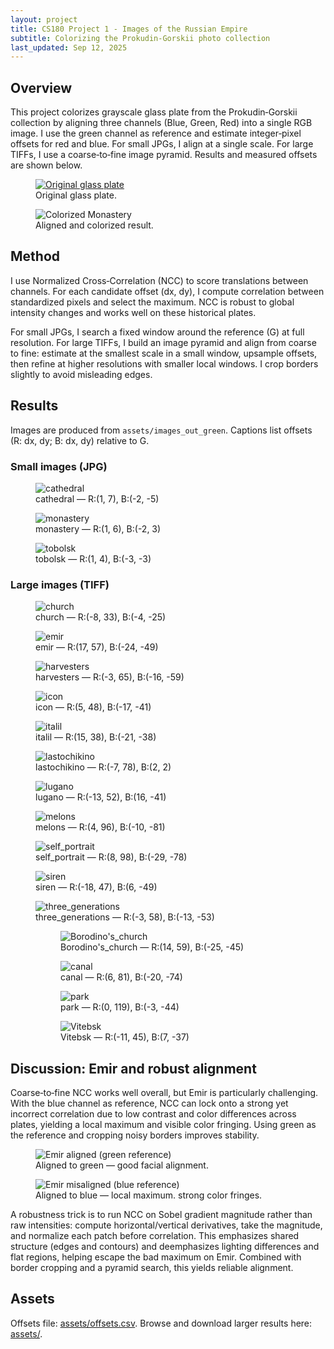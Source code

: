 ```yaml
---
layout: project
title: CS180 Project 1 - Images of the Russian Empire
subtitle: Colorizing the Prokudin-Gorskii photo collection
last_updated: Sep 12, 2025
---
```


<section id="overview">
  <h2 id="overview">Overview</h2>
  <p>
    This project colorizes grayscale glass plate from the Prokudin‑Gorskii collection by aligning three channels
    (Blue, Green, Red) into a single RGB image. I use the green channel as reference and estimate integer‑pixel offsets for red and blue.
    For small JPGs, I align at a single scale. For large TIFFs, I use a coarse‑to‑fine image pyramid. Results and measured offsets
    are shown below.
  </p>
  <div class="pair" style="margin-top:10px;">
    <figure>
      <a href="./assets/example/monastery.jpg"><img class="fit" src="./assets/example/monastery.jpg" alt="Original glass plate" /></a>
      <figcaption>Original glass plate.</figcaption>
    </figure>
    <figure>
      <img class="fit" src="./assets/example/monastery_aligned.jpg" alt="Colorized Monastery" />
      <figcaption>Aligned and colorized result.</figcaption>
    </figure>
  </div>
</section>

<section id="method">
  <h2 id="method">Method</h2>
  <p>
    I use Normalized Cross‑Correlation (NCC) to score translations between channels. For each candidate offset (dx, dy), I compute
    correlation between standardized pixels and select the maximum. NCC is robust to global intensity changes and
    works well on these historical plates.
  </p>
  <p>
    For small JPGs, I search a fixed window around the reference (G) at full resolution. For large TIFFs, I build an image pyramid
    and align from coarse to fine: estimate at the smallest scale in a small window, upsample offsets, then refine at higher
    resolutions with smaller local windows. I crop borders slightly to avoid misleading edges.
  </p>
</section>

<section id="results">
  <h2 id="results">Results</h2>
  <p class="muted">Images are produced from <code>assets/images_out_green</code>. Captions list offsets (R: dx, dy; B: dx, dy) relative to G.</p>

  <h3 id="small">Small images (JPG)</h3>
  <section class="grid">
    <article class="card"><figure>
      <img class="fit" src="./assets/images_out_green/cathedral_aligned.jpg" alt="cathedral" />
      <figcaption>cathedral — R:(1, 7), B:(-2, -5)</figcaption>
    </figure></article>
    <article class="card"><figure>
      <img class="fit" src="./assets/images_out_green/monastery_aligned.jpg" alt="monastery" />
      <figcaption>monastery — R:(1, 6), B:(-2, 3)</figcaption>
    </figure></article>
    <article class="card"><figure>
      <img class="fit" src="./assets/images_out_green/tobolsk_aligned.jpg" alt="tobolsk" />
      <figcaption>tobolsk — R:(1, 4), B:(-3, -3)</figcaption>
    </figure></article>
  </section>

  <h3 id="large">Large images (TIFF)</h3>
  <section class="grid">
    <article class="card"><figure>
      <img class="fit" src="./assets/images_out_green/church_aligned.jpg" alt="church" />
      <figcaption>church — R:(-8, 33), B:(-4, -25)</figcaption>
    </figure></article>
    <article class="card"><figure>
      <img class="fit" src="./assets/images_out_green/emir_aligned.jpg" alt="emir" />
      <figcaption>emir — R:(17, 57), B:(-24, -49)</figcaption>
    </figure></article>
    <article class="card"><figure>
      <img class="fit" src="./assets/images_out_green/harvesters_aligned.jpg" alt="harvesters" />
      <figcaption>harvesters — R:(-3, 65), B:(-16, -59)</figcaption>
    </figure></article>
    <article class="card"><figure>
      <img class="fit" src="./assets/images_out_green/icon_aligned.jpg" alt="icon" />
      <figcaption>icon — R:(5, 48), B:(-17, -41)</figcaption>
    </figure></article>
    <article class="card"><figure>
      <img class="fit" src="./assets/images_out_green/italil_aligned.jpg" alt="italil" />
      <figcaption>italil — R:(15, 38), B:(-21, -38)</figcaption>
    </figure></article>
    <article class="card"><figure>
      <img class="fit" src="./assets/images_out_green/lastochikino_aligned.jpg" alt="lastochikino" />
      <figcaption>lastochikino — R:(-7, 78), B:(2, 2)</figcaption>
    </figure></article>
    <article class="card"><figure>
      <img class="fit" src="./assets/images_out_green/lugano_aligned.jpg" alt="lugano" />
      <figcaption>lugano — R:(-13, 52), B:(16, -41)</figcaption>
    </figure></article>
    <article class="card"><figure>
      <img class="fit" src="./assets/images_out_green/melons_aligned.jpg" alt="melons" />
      <figcaption>melons — R:(4, 96), B:(-10, -81)</figcaption>
    </figure></article>
    <article class="card"><figure>
      <img class="fit" src="./assets/images_out_green/self_portrait_aligned.jpg" alt="self_portrait" />
      <figcaption>self_portrait — R:(8, 98), B:(-29, -78)</figcaption>
    </figure></article>
    <article class="card"><figure>
      <img class="fit" src="./assets/images_out_green/siren_aligned.jpg" alt="siren" />
      <figcaption>siren — R:(-18, 47), B:(6, -49)</figcaption>
    </figure></article>
    <article class="card"><figure>
      <img class="fit" src="./assets/images_out_green/three_generations_aligned.jpg" alt="three_generations" />
      <figcaption>three_generations — R:(-3, 58), B:(-13, -53)</figcaption>
    <article class="card"><figure>
      <img class="fit" src="./assets/images_out_green/Borodino's_church_aligned.jpg" alt="Borodino's_church" />
      <figcaption>Borodino's_church — R:(14, 59), B:(-25, -45)</figcaption>
    </figure></article>
    <article class="card"><figure>
      <img class="fit" src="./assets/images_out_green/canal_aligned.jpg" alt="canal" />
      <figcaption>canal — R:(6, 81), B:(-20, -74)</figcaption>
    </figure></article>
    <article class="card"><figure>
      <img class="fit" src="./assets/images_out_green/park_aligned.jpg" alt="park" />
      <figcaption>park — R:(0, 119), B:(-3, -44)</figcaption>
    </figure></article>
    <article class="card"><figure>
      <img class="fit" src="./assets/images_out_green/Vitebsk_aligned.jpg" alt="Vitebsk" />
      <figcaption>Vitebsk — R:(-11, 45), B:(7, -37)</figcaption>
    </figure></article>
  </section>

</section>

<section id="discussion">
  <h2 id="discussion">Discussion: Emir and robust alignment</h2>
  <p>
    Coarse‑to‑fine NCC works well overall, but Emir is particularly challenging. With the blue channel as reference, NCC can lock
    onto a strong yet incorrect correlation due to low contrast and color differences across plates, yielding a local maximum and
    visible color fringing. Using green as the reference and cropping noisy borders improves stability.
  </p>
  <div class="pair" style="margin-top:10px;">
    <figure>
      <img class="fit" src="./assets/emir/emir_aligned.jpg" alt="Emir aligned (green reference)" />
      <figcaption>Aligned to green — good facial alignment.</figcaption>
    </figure>
    <figure>
      <img class="fit" src="./assets/emir/emir_out_blue.jpg" alt="Emir misaligned (blue reference)" />
      <figcaption>Aligned to blue — local maximum. strong color fringes.</figcaption>
    </figure>
  </div>
  <p>
    A robustness trick is to run NCC on Sobel gradient magnitude rather than raw intensities: compute horizontal/vertical
    derivatives, take the magnitude, and normalize each patch before correlation. This emphasizes shared structure (edges and
    contours) and deemphasizes lighting differences and flat regions, helping escape the bad maximum on Emir. Combined with border
    cropping and a pyramid search, this yields reliable alignment.
  </p>
</section>

<section id="assets">
  <h2 id="assets">Assets</h2>
  <p>
    Offsets file: <a href="./assets/offsets.csv">assets/offsets.csv</a>. Browse and download larger results here: <a href="./assets/">assets/</a>.
  </p>
</section>
